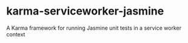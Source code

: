 # karma-serviceworker-jasmine
A Karma framework for running Jasmine unit tests in a service worker context
